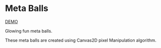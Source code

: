 # Meta Balls

[DEMO](https://anuraghazra.github.io/CanvasFun/metaBalls/)

Glowing fun meta balls.

These meta balls are created using Canvas2D pixel Manipulation algorithm.